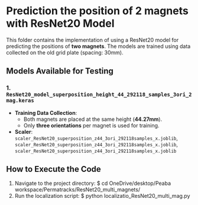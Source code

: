 # Prediction the position of 2 magnets with ResNet20 Model

This folder contains the implementation of using a ResNet20 model for predicting the positions of **two magnets**. The models are trained using data collected on the old grid plate (spacing: 30mm).

## Models Available for Testing

### 1. `ResNet20_model_superposition_height_44_292118_samples_3ori_2mag.keras`
- **Training Data Collection**: 
  - Both magnets are placed at the same height (**44.27mm**).
  - Only **three orientations** per magnet is used for training.
- **Scaler**: `scaler_ResNet20_superposition_z44_3ori_292118samples_x.joblib`, `scaler_ResNet20_superposition_z44_3ori_292118samples_x.joblib`, `scaler_ResNet20_superposition_z44_3ori_292118samples_x.joblib`

## How to Execute the Code

1. Navigate to the project directory:
   $ cd OneDrive/desktop/Peaba workspace/Permatracks/ResNet20_multi_magnets/
3. Run the localization script:
   $ python localizatio_ResNet20_multi_mag.py


